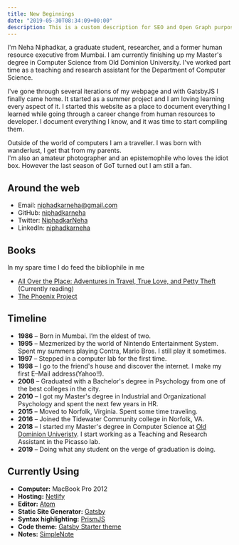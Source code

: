 ```yaml
---
title: New Beginnings
date: "2019-05-30T08:34:09+00:00"
description: This is a custom description for SEO and Open Graph purposes, rather than the default generated excerpt. Simply add a description field to the frontmatter.
---
```


I'm Neha Niphadkar, a graduate student, researcher, and a former human resource executive from Mumbai. I am currently finishing up my Master's degree in Computer Science from Old Dominion University. I've worked part time as a teaching and research assistant for the Department of Computer Science.

I've gone through several iterations of my webpage and with GatsbyJS I finally came home. It started as a summer project and I am loving learning every aspect of it. I started this website as a place to document everything I learned while going through a career change from human resources to developer. I document everything I know, and it was time to start compiling them.

Outside of the world of computers I am a traveller. I was born with wanderlust, I get that from my parents.  
I'm also an amateur photographer and an epistemophile who loves the idiot box. However the last season of GoT turned out I am
still a fan.

## Around the web

- Email: [niphadkarneha@gmail.com](mailto:niphadkarneha@gmail.com)
- GitHub: [niphadkarneha](https://github.com/niphadkarneha)
- Twitter: [NiphadkarNeha](https://twitter.com/NiphadkarNeha)
- LinkedIn: [niphadkarneha](https://www.linkedin.com/in/niphad/)

## Books

In my spare time I do feed the bibliophile in me
- [All Over the Place: Adventures in Travel, True Love, and Petty Theft](https://www.amazon.com/dp/B01LL8C228/ref=dp-kindle-redirect?_encoding=UTF8&btkr=1) (Currently reading)
- [The Phoenix Project](https://itrevolution.com/wp-content/uploads/files/PhoenixProjectExcerpt.pdf)

## Timeline

- **1986** – Born in Mumbai. I’m the eldest of two.
- **1995** – Mezmerized by the world of Nintendo Entertainment System. Spent my summers playing Contra, Mario Bros. I still play it sometimes.
- **1997** – Stepped in a computer lab for the first time. 
- **1998** – I go to the friend's house and discover the internet. I make my first E–Mail address(Yahoo!!). 
- **2008** – Graduated with a Bachelor's degree in Psychology from one of the best colleges in the city. 
- **2010** – I got my Master's degree in Industrial and Organizational Psychology and spent the next few years in HR.
- **2015** – Moved to Norfolk, Virginia. Spent some time traveling.
- **2016** – Joined the Tidewater Community college in Norfolk, VA.
- **2018** – I started my Master's degree in Computer Science at [Old Dominion Univeristy](https://odu.edu/compsci). I start working as a Teaching and Research Assistant in the Picasso lab.
- **2019** – Doing what any student on the verge of graduation is doing.

## Currently Using

- **Computer:** MacBook Pro 2012
- **Hosting:** [Netlify](https://netlify.com)
- **Editor:** [Atom](https://atom.io/)
- **Static Site Generator:** [Gatsby](https://gatsbyjs.org)
- **Syntax highlighting:** [PrismJS](http://prismjs.com/)
- **Code theme:** [Gatsby Starter theme](https://www.gatsbyjs.org/docs/themes/getting-started)
- **Notes:** [SimpleNote](https://simplenote.com/)
